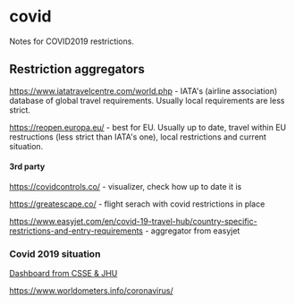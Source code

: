 # covid
Notes for COVID2019 restrictions.


## Restriction aggregators

https://www.iatatravelcentre.com/world.php - IATA's (airline association) database of global travel requirements.
Usually local requirements are less strict.

https://reopen.europa.eu/ - best for EU. Usually up to date, travel within EU restructions (less strict than IATA's one), local restrictions and current situation.


#### 3rd party
https://covidcontrols.co/ - visualizer, check how up to date it is

https://greatescape.co/ - flight serach with covid restrictions in place

https://www.easyjet.com/en/covid-19-travel-hub/country-specific-restrictions-and-entry-requirements - aggregator from easyjet



### Covid 2019 situation

[Dashboard from CSSE & JHU](https://gisanddata.maps.arcgis.com/apps/opsdashboard/index.html#/bda7594740fd40299423467b48e9ecf6)

https://www.worldometers.info/coronavirus/

